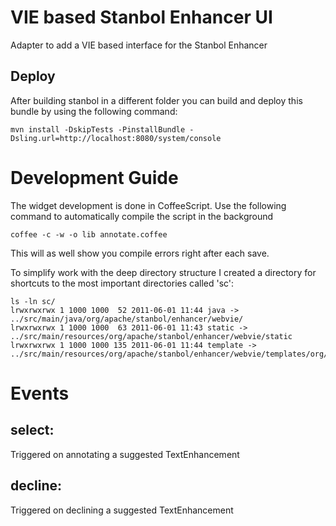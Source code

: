 VIE based Stanbol Enhancer UI
=============================

Adapter to add a VIE based interface for the Stanbol Enhancer

Deploy
------

After building stanbol in a different folder you can build and deploy this bundle by using the following command:

    mvn install -DskipTests -PinstallBundle -Dsling.url=http://localhost:8080/system/console

Development Guide
=================

The widget development is done in CoffeeScript. Use the following command to 
automatically compile the script in the background
    
    coffee -c -w -o lib annotate.coffee
    
This will as well show you compile errors right after each save.

To simplify work with the deep directory structure I created a directory for
shortcuts to the most important directories called 'sc':

    ls -ln sc/
    lrwxrwxrwx 1 1000 1000  52 2011-06-01 11:44 java -> ../src/main/java/org/apache/stanbol/enhancer/webvie/
    lrwxrwxrwx 1 1000 1000  63 2011-06-01 11:43 static -> ../src/main/resources/org/apache/stanbol/enhancer/webvie/static
    lrwxrwxrwx 1 1000 1000 135 2011-06-01 11:44 template -> ../src/main/resources/org/apache/stanbol/enhancer/webvie/templates/org/apache/stanbol/enhancer/webvie/resource/EnhancerVieRootResource/

Events
======

select:
------

Triggered on annotating a suggested TextEnhancement

decline:
-------

Triggered on declining a suggested TextEnhancement
